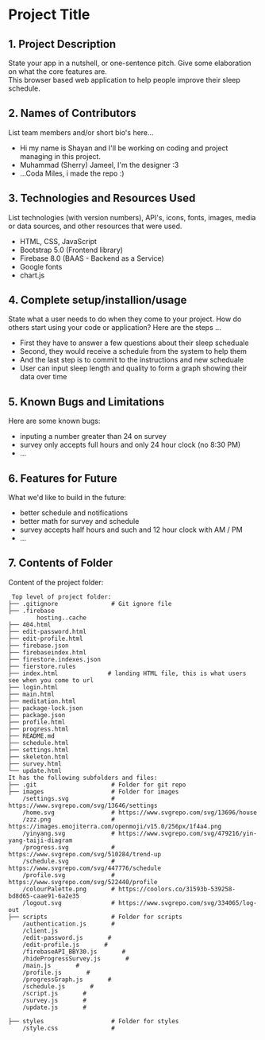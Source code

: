 # Project Title

## 1. Project Description
State your app in a nutshell, or one-sentence pitch. Give some elaboration on what the core features are.  
This browser based web application to help people improve their sleep schedule.

## 2. Names of Contributors
List team members and/or short bio's here... 

* Hi my name is Shayan and I'll be working on coding and project managing in this project.
* Muhammad (Sherry) Jameel, I'm the designer :3
* ...Coda Miles, i made the repo :)
	
## 3. Technologies and Resources Used
List technologies (with version numbers), API's, icons, fonts, images, media or data sources, and other resources that were used.
* HTML, CSS, JavaScript
* Bootstrap 5.0 (Frontend library)
* Firebase 8.0 (BAAS - Backend as a Service)
* Google fonts
* chart.js 

## 4. Complete setup/installion/usage
State what a user needs to do when they come to your project.  How do others start using your code or application?
Here are the steps ...
* First they have to answer a few questions about their sleep scheduale
* Second, they would receive a schedule from the system to help them
* And the last step is to commit to the instructions and new scheduale
* User can input sleep length and quality to form a graph showing their data over time

## 5. Known Bugs and Limitations
Here are some known bugs:
* inputing a number greater than 24 on survey
* survey only accepts full hours and only 24 hour clock (no 8:30 PM)
* ...

## 6. Features for Future
What we'd like to build in the future:
* better schedule and notifications
* better math for survey and schedule
* survey accepts half hours and such and 12 hour clock with AM / PM
* ...
	
## 7. Contents of Folder
Content of the project folder:

```
 Top level of project folder: 
├── .gitignore               # Git ignore file
├── .firebase 
        hosting..cache
├── 404.html
├── edit-password.html
├── edit-profile.html              
├── firebase.json
├── firebaseindex.html
├── firestore.indexes.json
├── fierstore.rules
├── index.html              # landing HTML file, this is what users see when you come to url
├── login.html
├── main.html
├── meditation.html
├── package-lock.json
├── package.json
├── profile.html
├── progress.html
├── README.md
├── schedule.html
├── settings.html
├── skeleton.html
├── survey.html
└── update.html
It has the following subfolders and files:
├── .git                     # Folder for git repo
├── images                   # Folder for images
    /settings.svg            # https://www.svgrepo.com/svg/13646/settings
    /home.svg                # https://www.svgrepo.com/svg/13696/house
    /zzz.png                 # https://images.emojiterra.com/openmoji/v15.0/256px/1f4a4.png
    /yinyang.svg             # https://www.svgrepo.com/svg/479216/yin-yang-taiji-diagram
    /progress.svg            # https://www.svgrepo.com/svg/510284/trend-up
    /schedule.svg            # https://www.svgrepo.com/svg/447776/schedule
    /profile.svg             # https://www.svgrepo.com/svg/522440/profile
    /colourPalette.png       # https://coolors.co/31593b-539258-bd8d65-caae91-6a2e35
    /logout.svg              # https://www.svgrepo.com/svg/334065/log-out
├── scripts                  # Folder for scripts
    /authentication.js       # 
    /client.js        
    /edit-password.js       # 
    /edit-profile.js       # 
    /firebaseAPI_BBY30.js       # 
    /hideProgressSurvey.js       # 
    /main.js       # 
    /profile.js       # 
    /progressGraph.js       # 
    /schedule.js       # 
    /script.js       # 
    /survey.js       # 
    /update.js       # 

├── styles                   # Folder for styles
    /style.css               # 



```


